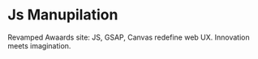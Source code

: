 # Js Manupilation
 Revamped Awaards site: JS, GSAP, Canvas redefine web UX. Innovation meets imagination.
